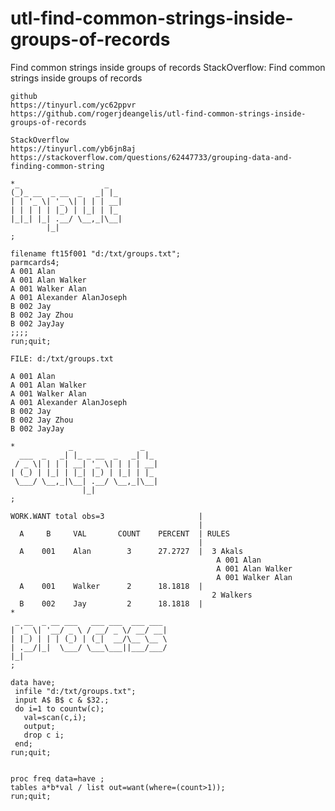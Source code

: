 # utl-find-common-strings-inside-groups-of-records
Find common strings inside groups of records 
    StackOverflow: Find common strings inside groups of records                                          
                                                                                                         
    github                                                                                               
    https://tinyurl.com/yc62ppvr                                                                         
    https://github.com/rogerjdeangelis/utl-find-common-strings-inside-groups-of-records                  
                                                                                                         
    StackOverflow                                                                                        
    https://tinyurl.com/yb6jn8aj                                                                         
    https://stackoverflow.com/questions/62447733/grouping-data-and-finding-common-string                 
                                                                                                         
    *_                   _                                                                               
    (_)_ __  _ __  _   _| |_                                                                             
    | | '_ \| '_ \| | | | __|                                                                            
    | | | | | |_) | |_| | |_                                                                             
    |_|_| |_| .__/ \__,_|\__|                                                                            
            |_|                                                                                          
    ;                                                                                                    
                                                                                                         
    filename ft15f001 "d:/txt/groups.txt";                                                               
    parmcards4;                                                                                          
    A 001 Alan                                                                                           
    A 001 Alan Walker                                                                                    
    A 001 Walker Alan                                                                                    
    A 001 Alexander AlanJoseph                                                                           
    B 002 Jay                                                                                            
    B 002 Jay Zhou                                                                                       
    B 002 JayJay                                                                                         
    ;;;;                                                                                                 
    run;quit;                                                                                            
                                                                                                         
    FILE: d:/txt/groups.txt                                                                              
                                                                                                         
    A 001 Alan                                                                                           
    A 001 Alan Walker                                                                                    
    A 001 Walker Alan                                                                                    
    A 001 Alexander AlanJoseph                                                                           
    B 002 Jay                                                                                            
    B 002 Jay Zhou                                                                                       
    B 002 JayJay                                                                                         
                                                                                                         
    *            _               _                                                                       
      ___  _   _| |_ _ __  _   _| |_                                                                     
     / _ \| | | | __| '_ \| | | | __|                                                                    
    | (_) | |_| | |_| |_) | |_| | |_                                                                     
     \___/ \__,_|\__| .__/ \__,_|\__|                                                                    
                    |_|                                                                                  
    ;                                                                                                    
                                                                                                         
    WORK.WANT total obs=3                     |                                                          
                                              |                                                          
      A     B     VAL       COUNT    PERCENT  | RULES                                                    
                                              |                                                          
      A    001    Alan        3      27.2727  |  3 Akals                                                 
                                                  A 001 Alan                                             
                                                  A 001 Alan Walker                                      
                                                  A 001 Walker Alan                                      
      A    001    Walker      2      18.1818  |                                                          
                                                 2 Walkers                                               
      B    002    Jay         2      18.1818  |                                                          
    *                                                                                                    
     _ __  _ __ ___   ___ ___  ___ ___                                                                   
    | '_ \| '__/ _ \ / __/ _ \/ __/ __|                                                                  
    | |_) | | | (_) | (_|  __/\__ \__ \                                                                  
    | .__/|_|  \___/ \___\___||___/___/                                                                  
    |_|                                                                                                  
    ;                                                                                                    
                                                                                                         
    data have;                                                                                           
     infile "d:/txt/groups.txt";                                                                         
     input A$ B$ c & $32.;                                                                               
     do i=1 to countw(c);                                                                                
       val=scan(c,i);                                                                                    
       output;                                                                                           
       drop c i;                                                                                         
     end;                                                                                                
    run;quit;                                                                                            
                                                                                                         
                                                                                                         
    proc freq data=have ;                                                                                
    tables a*b*val / list out=want(where=(count>1));                                                     
    run;quit;                                                                                            
                                                                                                         
                                                                                                         
